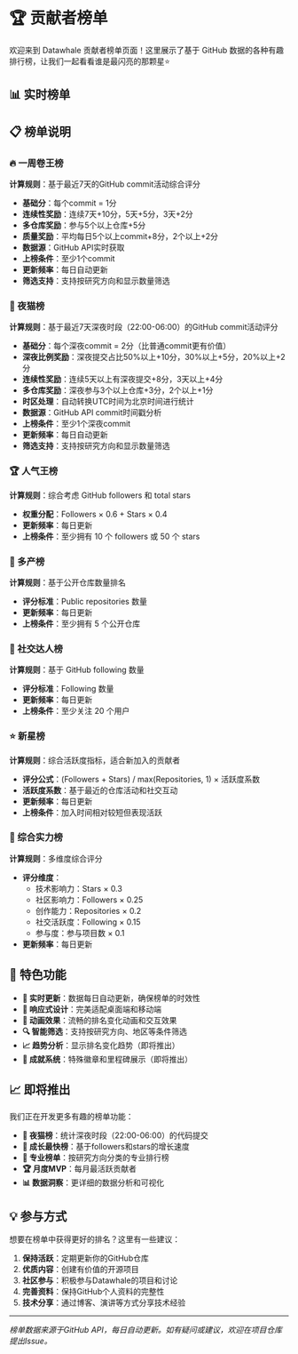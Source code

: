 # 🏆 贡献者榜单

<script setup>
import Rankings from './.vitepress/theme/Rankings.vue'
</script>

欢迎来到 Datawhale 贡献者榜单页面！这里展示了基于 GitHub 数据的各种有趣排行榜，让我们一起看看谁是最闪亮的那颗星⭐

## 📊 实时榜单

<Rankings />

## 📋 榜单说明

### 🔥 一周卷王榜
**计算规则**：基于最近7天的GitHub commit活动综合评分
- **基础分**：每个commit = 1分
- **连续性奖励**：连续7天+10分，5天+5分，3天+2分
- **多仓库奖励**：参与5个以上仓库+5分
- **质量奖励**：平均每日5个以上commit+8分，2个以上+2分
- **数据源**：GitHub API实时获取
- **上榜条件**：至少1个commit
- **更新频率**：每日自动更新
- **筛选支持**：支持按研究方向和显示数量筛选

### 🌙 夜猫榜
**计算规则**：基于最近7天深夜时段（22:00-06:00）的GitHub commit活动评分
- **基础分**：每个深夜commit = 2分（比普通commit更有价值）
- **深夜比例奖励**：深夜提交占比50%以上+10分，30%以上+5分，20%以上+2分
- **连续性奖励**：连续5天以上有深夜提交+8分，3天以上+4分
- **多仓库奖励**：深夜参与3个以上仓库+3分，2个以上+1分
- **时区处理**：自动转换UTC时间为北京时间进行统计
- **数据源**：GitHub API commit时间戳分析
- **上榜条件**：至少1个深夜commit
- **更新频率**：每日自动更新
- **筛选支持**：支持按研究方向和显示数量筛选

### 🏆 人气王榜
**计算规则**：综合考虑 GitHub followers 和 total stars
- **权重分配**：Followers × 0.6 + Stars × 0.4
- **更新频率**：每日更新
- **上榜条件**：至少拥有 10 个 followers 或 50 个 stars

### 💼 多产榜  
**计算规则**：基于公开仓库数量排名
- **评分标准**：Public repositories 数量
- **更新频率**：每日更新
- **上榜条件**：至少拥有 5 个公开仓库

### 🤝 社交达人榜
**计算规则**：基于 GitHub following 数量
- **评分标准**：Following 数量
- **更新频率**：每日更新
- **上榜条件**：至少关注 20 个用户

### ⭐ 新星榜
**计算规则**：综合活跃度指标，适合新加入的贡献者
- **评分公式**：(Followers + Stars) / max(Repositories, 1) × 活跃度系数
- **活跃度系数**：基于最近的仓库活动和社交互动
- **更新频率**：每日更新
- **上榜条件**：加入时间相对较短但表现活跃

### 🌟 综合实力榜
**计算规则**：多维度综合评分
- **评分维度**：
  - 技术影响力：Stars × 0.3
  - 社区影响力：Followers × 0.25  
  - 创作能力：Repositories × 0.2
  - 社交活跃度：Following × 0.15
  - 参与度：参与项目数 × 0.1
- **更新频率**：每日更新

## 🎯 特色功能

- **🔄 实时更新**：数据每日自动更新，确保榜单的时效性
- **📱 响应式设计**：完美适配桌面端和移动端
- **🎨 动画效果**：流畅的排名变化动画和交互效果
- **🔍 智能筛选**：支持按研究方向、地区等条件筛选
- **📈 趋势分析**：显示排名变化趋势（即将推出）
- **🏅 成就系统**：特殊徽章和里程碑展示（即将推出）

## 📈 即将推出

我们正在开发更多有趣的榜单功能：

- **🌙 夜猫榜**：统计深夜时段（22:00-06:00）的代码提交
- **🚀 成长最快榜**：基于followers和stars的增长速度
- **🎯 专业榜单**：按研究方向分类的专业排行榜
- **🏆 月度MVP**：每月最活跃贡献者
- **📊 数据洞察**：更详细的数据分析和可视化

## 💡 参与方式

想要在榜单中获得更好的排名？这里有一些建议：

1. **保持活跃**：定期更新你的GitHub仓库
2. **优质内容**：创建有价值的开源项目
3. **社区参与**：积极参与Datawhale的项目和讨论
4. **完善资料**：保持GitHub个人资料的完整性
5. **技术分享**：通过博客、演讲等方式分享技术经验

---

*榜单数据来源于GitHub API，每日自动更新。如有疑问或建议，欢迎在项目仓库提出Issue。*
